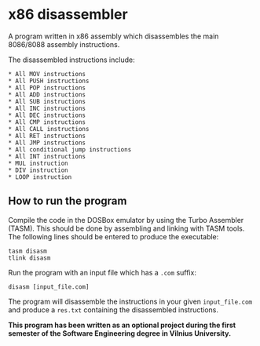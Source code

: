 # x86 disassembler

A program written in x86 assembly which disassembles the main 8086/8088 assembly instructions. 

The disassembled instructions include:

	* All MOV instructions
	* All PUSH instructions
	* All POP instructions
	* All ADD instructions
	* All SUB instructions
	* All INC instructions
	* All DEC instructions
	* All CMP instructions
	* All CALL instructions
	* All RET instructions
	* All JMP instructions
	* All conditional jump instructions
	* All INT instructions
	* MUL instruction
	* DIV instruction
	* LOOP instruction

## How to run the program

Compile the code in the DOSBox emulator by using the Turbo Assembler (TASM). This should be done by assembling and linking with TASM tools. The following lines should be entered to produce the executable:

	tasm disasm
	tlink disasm

Run the program with an input file which has a `.com` suffix:

	disasm [input_file.com]
	
The program will disassemble the instructions in your given `input_file.com` and produce a `res.txt` containing the disassembled instructions.



__This program has been written as an optional project during the first semester of the Software Engineering degree in Vilnius University.__
